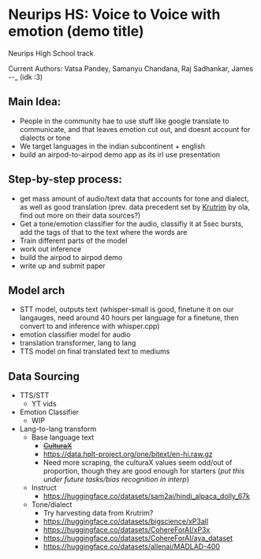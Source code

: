 # Neurips HS: Voice to Voice with emotion (demo title) 
Neurips High School track

Current Authors: Vatsa Pandey, Samanyu Chandana, Raj Sadhankar, James _-_-_ (idk :3)

## Main Idea:
  - People in the community hae to use stuff like google translate to communicate, and that leaves emotion cut out, and doesnt account for dialects or tone
  - We target languages in the indian subcontinent + english
  - build an airpod-to-airpod demo app as its irl use presentation

## Step-by-step process:

- get mass amount of audio/text data that accounts for tone and dialect, as well as good translation (prev. data precedent set by [Krutrim](https://twitter.com/krutrim) by ola, find out more on their data sources?)
- Get a tone/emotion classifier for the audio, classifiy it at 5sec bursts, add the tags of that to the text where the words are
- Train different parts of the model
- work out inference
- build the airpod to airpod demo
- write up and submit paper

## Model arch

 - STT model, outputs text (whisper-small is good, finetune it on our langauges, need around 40 hours per language for a finetune, then convert to and inference with whisper.cpp)
 - emotion classifier model for audio
 - translation transformer, lang to lang
 - TTS model on final translated text to mediums

## Data Sourcing

 - TTS/STT
   - YT vids
 - Emotion Classifier
   - WIP
 - Lang-to-lang transform
   - Base language text
     - ~~[CulturaX](https://huggingface.co/datasets/uonlp/CulturaX)~~
     - https://data.hplt-project.org/one/bitext/en-hi.raw.gz
     - Need more scraping, the culturaX values seem odd/out of proportion, though they are good enough for starters (*put this under future tasks/bias recognition in interp*)
   - Instruct
     - https://huggingface.co/datasets/sam2ai/hindi_alpaca_dolly_67k
   - Tone/dialect
     - Try harvesting data from Krutrim?
     - https://huggingface.co/datasets/bigscience/xP3all
     - https://huggingface.co/datasets/CohereForAI/xP3x
     - https://huggingface.co/datasets/CohereForAI/aya_dataset
     - https://huggingface.co/datasets/allenai/MADLAD-400      
